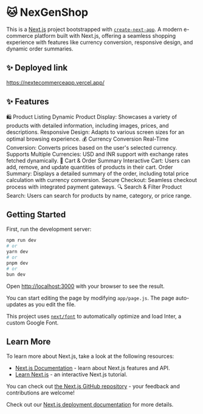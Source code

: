 # 🐱 NexGenShop

This is a [Next.js](https://nextjs.org/) project bootstrapped with [`create-next-app`](https://github.com/vercel/next.js/tree/canary/packages/create-next-app).
A modern e-commerce platform built with Next.js, offering a seamless shopping experience with features like currency conversion, responsive design, and dynamic order summaries.

## ✨ Deployed link
https://nextecommerceapp.vercel.app/

## ✨ Features
🛍️ Product Listing
Dynamic Product Display: Showcases a variety of products with detailed information, including images, prices, and descriptions.
Responsive Design: Adapts to various screen sizes for an optimal browsing experience.
💰 Currency Conversion
Real-Time Conversion: Converts prices based on the user's selected currency.
Supports Multiple Currencies: USD and INR support with exchange rates fetched dynamically.
🛒 Cart & Order Summary
Interactive Cart: Users can add, remove, and update quantities of products in their cart.
Order Summary: Displays a detailed summary of the order, including total price calculation with currency conversion.
Secure Checkout: Seamless checkout process with integrated payment gateways.
🔍 Search & Filter
Product Search: Users can search for products by name, category, or price range.

## Getting Started

First, run the development server:

```bash
npm run dev
# or
yarn dev
# or
pnpm dev
# or
bun dev
```

Open [http://localhost:3000](http://localhost:3000) with your browser to see the result.

You can start editing the page by modifying `app/page.js`. The page auto-updates as you edit the file.

This project uses [`next/font`](https://nextjs.org/docs/basic-features/font-optimization) to automatically optimize and load Inter, a custom Google Font.

## Learn More

To learn more about Next.js, take a look at the following resources:

- [Next.js Documentation](https://nextjs.org/docs) - learn about Next.js features and API.
- [Learn Next.js](https://nextjs.org/learn) - an interactive Next.js tutorial.

You can check out [the Next.js GitHub repository](https://github.com/vercel/next.js/) - your feedback and contributions are welcome!

Check out our [Next.js deployment documentation](https://nextjs.org/docs/deployment) for more details.

